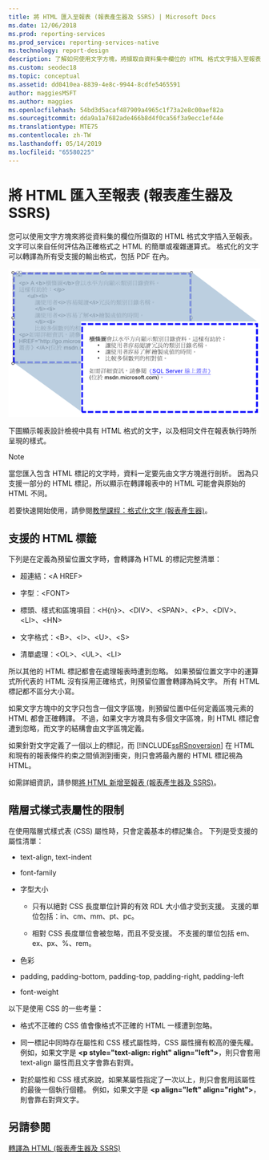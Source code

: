 ```yaml
---
title: 將 HTML 匯入至報表 (報表產生器及 SSRS) | Microsoft Docs
ms.date: 12/06/2018
ms.prod: reporting-services
ms.prod_service: reporting-services-native
ms.technology: report-design
description: 了解如何使用文字方塊，將擷取自資料集中欄位的 HTML 格式文字插入至報表。
ms.custom: seodec18
ms.topic: conceptual
ms.assetid: dd0410ea-8839-4e8c-9944-8cdfe5465591
author: maggiesMSFT
ms.author: maggies
ms.openlocfilehash: 54bd3d5acaf487909a4965c1f73a2e8c00aef82a
ms.sourcegitcommit: dda9a1a7682ade466b8d4f0ca56f3a9ecc1ef44e
ms.translationtype: MTE75
ms.contentlocale: zh-TW
ms.lasthandoff: 05/14/2019
ms.locfileid: "65580225"
---
```

# <a name="importing-html-into-a-report-report-builder-and-ssrs"></a>將 HTML 匯入至報表 (報表產生器及 SSRS)
  您可以使用文字方塊來將從資料集的欄位所擷取的 HTML 格式文字插入至報表。 文字可以來自任何評估為正確格式之 HTML 的簡單或複雜運算式。 格式化的文字可以轉譯為所有受支援的輸出格式，包括 PDF 在內。  
  
 ![rs_HTMLFormatting](../../reporting-services/report-design/media/rs-htmlformatting.gif "rs_HTMLFormatting")  
  
 下圖顯示報表設計檢視中具有 HTML 格式的文字，以及相同文件在報表執行時所呈現的樣式。  
  
> [!NOTE]  
>  當您匯入包含 HTML 標記的文字時，資料一定要先由文字方塊進行剖析。 因為只支援一部分的 HTML 標記，所以顯示在轉譯報表中的 HTML 可能會與原始的 HTML 不同。  
  
 若要快速開始使用，請參閱[教學課程：格式化文字 &#40;報表產生器&#41;](../../reporting-services/tutorial-format-text-report-builder.md)。  
  
## <a name="supported-html-tags"></a>支援的 HTML 標籤  
 下列是在定義為預留位置文字時，會轉譯為 HTML 的標記完整清單：  
  
-   超連結：\<A HREF>  
  
-   字型：\<FONT>  
  
-   標頭、樣式和區塊項目：\<H{n}>、\<DIV>、\<SPAN>、\<P>、\<DIV>、\<LI>、\<HN>  
  
-   文字格式：\<B>、\<I>、\<U>、\<S>  
  
-   清單處理：\<OL>、\<UL>、\<LI>  
  
 所以其他的 HTML 標記都會在處理報表時遭到忽略。 如果預留位置文字中的運算式所代表的 HTML 沒有採用正確格式，則預留位置會轉譯為純文字。 所有 HTML 標記都不區分大小寫。  
  
 如果文字方塊中的文字只包含一個文字區塊，則預留位置中任何定義區塊元素的 HTML 都會正確轉譯。 不過，如果文字方塊具有多個文字區塊，則 HTML 標記會遭到忽略，而文字的結構會由文字區塊定義。  
  
 如果針對文字定義了一個以上的標記，而 [!INCLUDE[ssRSnoversion](../../includes/ssrsnoversion-md.md)] 在 HTML 和現有的報表條件約束之間偵測到衝突，則只會將最內層的 HTML 標記視為 HTML。  
  
 如需詳細資訊，請參閱[將 HTML 新增至報表 &#40;報表產生器及 SSRS&#41;](../../reporting-services/report-design/add-html-into-a-report-report-builder-and-ssrs.md)。  
  
## <a name="limitations-of-cascading-style-sheet-attributes"></a>階層式樣式表屬性的限制  
 在使用階層式樣式表 (CSS) 屬性時，只會定義基本的標記集合。 下列是受支援的屬性清單：  
  
-   text-align, text-indent  
  
-   font-family  
  
-   字型大小  
  
    -   只有以絕對 CSS 長度單位計算的有效 RDL 大小值才受到支援。 支援的單位包括：in、cm、mm、pt、pc。  
  
    -   相對 CSS 長度單位會被忽略，而且不受支援。 不支援的單位包括 em、ex、px、%、rem。  
  
-   色彩  
  
-   padding, padding-bottom, padding-top, padding-right, padding-left  
  
-   font-weight  
  
 以下是使用 CSS 的一些考量：  
  
-   格式不正確的 CSS 值會像格式不正確的 HTML 一樣遭到忽略。  
  
-   同一標記中同時存在屬性和 CSS 樣式屬性時，CSS 屬性擁有較高的優先權。 例如，如果文字是 **\<p style="text-align: right" align="left">**，則只會套用 text-align 屬性而且文字會靠右對齊。  
  
-   對於屬性和 CSS 樣式來說，如果某屬性指定了一次以上，則只會套用該屬性的最後一個執行個體。 例如，如果文字是 **\<p align="left" align="right">**，則會靠右對齊文字。  
  
## <a name="see-also"></a>另請參閱  
 [轉譯為 HTML &#40;報表產生器及 SSRS&#41;](../../reporting-services/report-builder/rendering-to-html-report-builder-and-ssrs.md)  
  
  
